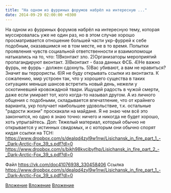 ```yaml
---
title: "На одном из фурриных форумов набрёл на интересную ..."
date: 2014-09-29 02:00:00 +0300
---
```


На одном из фурриных форумов набрёл на интересную тему, которая муссировалась уже не один раз, но в этом случае хорошо просматривается отношение большей части укр-фуррей к себе подобным, оказавшимся не в том месте, не в то время.
Попытки проявления чувств социальной ответственности и взаимопомощи натыкались на то, что: 1)Вконтакт зло. 2)Организаторы мероприятий пропагандируют вконтакт. 3)Вконтакт - база данных ФСБ. 4)Не важно фуррь, не фуррь - должен сдохнуть. 5)Вас убивают, а вам не нравиться? Значит вы террористы. 6)Я не буду открывать ссылки из вконтакта.
К сожалению, мир устроен так, что у хорошего существа в таких ситуациях меньше шансов встретить новый день, нежели у оскотиневшей кровожадной твари. Ищущей радость в чужой смерти, даже если умирает тот, кого когда-то называл другом. А из личного общения с подобными, складывается впечатление, что от крайнего варианта, укр получает наибольшее удовольствие, т.к. остальные "радости жизни" проскакали на майдане.
Я не знаю чем всё это закончится, но одно я знаю точно: ничего и никогда не будет хорошо, хоть упрыгайтесь.
Доп:
Тяжелый материал, который обычно не открывается у истинных свидомых, и с которым они обычно спорят кидая ссылки на ТСН: https://www.dropbox.com/s/dealqd4zyl9w1nw/Lisichansk_in_fire_part_1_-_Dark-Arctic-Fox_39_s.pdf?dl=0
https://www.dropbox.com/s/bjkh98kvcibyfhp/Lisichansk_in_fire_part_2_-_Dark-Arctic-Fox_39_s.pdf?dl=0

Файл
https://vk.com/doc41076938_330458406
Ссылка
https://www.dropbox.com/s/dealqd4zyl9w1nw/Lisichansk_in_fire_part_1_-_Dark-Arctic-Fox_39_s.pdf?dl=0

[Вложение](/assets/vk_photos/2/-rnKokrgk6k.jpg)
[Вложение](https://vk.com/doc41076938_330458406)
[Вложение](https://www.dropbox.com/s/dealqd4zyl9w1nw/Lisichansk_in_fire_part_1_-_Dark-Arctic-Fox_39_s.pdf?dl=0)
